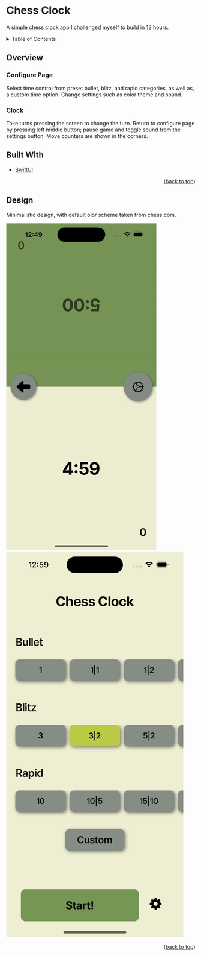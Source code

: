 # Chess Clock
A simple chess clock app I challenged myself to build in 12 hours.

<!-- TABLE OF CONTENTS -->
<div id="top"></div>
<details>
  <summary>Table of Contents</summary>
  <ol>
    <li><a href="#overview">Overview</a></li>
    <li><a href="#builtwith">Built With</a></li>
    <li><a href="#design">Design</a></li>
  </ol>
</details>

<!-- Overview -->
<div id="overview">

## Overview
### Configure Page
Select time control from preset bullet, blitz, and rapid categories, as well as, a custom time option. Change settings such as color theme and sound.

### Clock
Take turns pressing the screen to change the turn. Return to configure page by pressing left middle button; pause game and toggle sound from the settings button. Move counters are shown in the corners.

</div>

<!-- Built With -->
<div id="builtwith">

## Built With
* [SwiftUI](https://developer.apple.com/xcode/swiftui/)

</div>
<p align="right">(<a href="#top">back to top</a>)</p>

<!-- Design -->
<div id="design">

## Design
Minimalistic design, with default olor scheme taken from chess.com.

![](https://github.com/silasnevstad/Chess-Clock/blob/main/demos/chessClock.gif)
![](https://github.com/silasnevstad/Chess-Clock/blob/main/demos/chessClockWelcomePage.png)

</div>
<p align="right">(<a href="#top">back to top</a>)</p>
